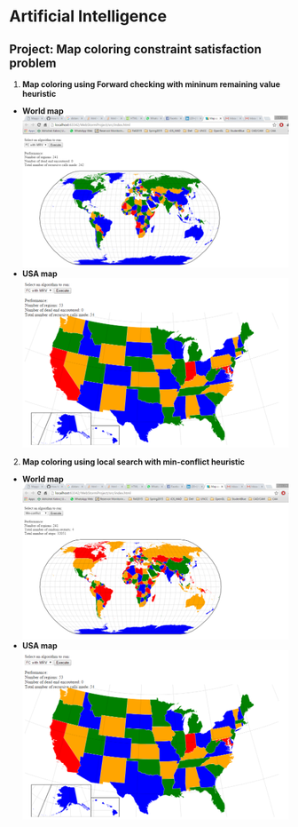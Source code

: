 # Artificial Intelligence

## Project: Map coloring constraint satisfaction problem
1. **Map coloring using Forward checking with mininum remaining value heuristic**
  * **World map** ![World map using Forward checking with mininum remaining value heuristic](/Map_Coloring_CSP/World_FC_MRV.png?raw=true "World map using Forward checking with mininum remaining value heuristic")
  * **USA map** ![USA map using Forward checking with mininum remaining value heuristic](/Map_Coloring_CSP/US_FC_MRV.png?raw=true "USA map using Forward checking with mininum remaining value heuristic")
2. **Map coloring using local search with min-conflict heuristic**
  * **World map** ![World map using local search with min-conflict heuristic](/Map_Coloring_CSP/World_Local_Search_Min_Conflict.png?raw=true "World map using local search with min-conflict heuristic")
  * **USA map** ![USA map using using local search with min-conflict heuristic](/Map_Coloring_CSP/US_FC_MRV.png?raw=true "USA map using local search with min-conflict  heuristic")

